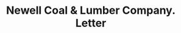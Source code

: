 ---
doi: 10.7916/D8NZ9KSB
date_other: '1900'
date_other_textual: 1900-1999
form: correspondence
genre:
- Letters (correspondence)
name:
- Newell Coal & Lumber Company
object_in_context_url: https://biggert.cul.columbia.edu/items/view/ave_biggert_01530
subject_hierarchical_geographic:
- Pawtucket, Rhode Island, United States
subject_name:
- Newell Coal & Lumber Company
title: Newell Coal & Lumber Company. Letter
sort_title: Newell Coal & Lumber Company. Letter
call_number: ave_biggert_01530
coordinates:
- 41.87555555555556,-71.3761111111111
pid: ave_biggert_01530
identifiers: ave_biggert_01530
thumbnail: https://derivativo-3.library.columbia.edu/iiif/2/ldpd:343911/full/!256,256/0/native.jpg
permalink: "/items/ave_biggert_01530/"
layout: iiif-image-page
---